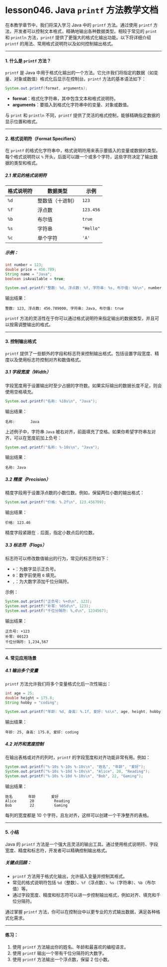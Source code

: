 # lesson046. Java `printf` 方法教学文档

在本教学章节中，我们将深入学习 Java 中的 `printf` 方法。通过使用 `printf` 方法，开发者可以控制文本格式，精确地输出各种数据类型。相较于常见的 `print` 和 `println` 方法，`printf` 提供了更强大的格式化输出功能。以下将详细介绍 `printf` 的用法、常用格式说明符以及如何控制输出格式。

------

#### 1. 什么是 `printf` 方法？

`printf` 是 Java 中用于格式化输出的一个方法。它允许我们将指定的数据（如变量、对象或数值）格式化后显示在控制台。`printf` 方法的基本语法如下：

```java
System.out.printf(format, arguments);
```

- **format**：格式化字符串，其中包含文本和格式说明符。
- **arguments**：要插入到格式化字符串中的变量、对象或数值。

与 `print` 和 `println` 不同，`printf` 提供了灵活的格式控制，能够精确指定数据的显示位置和格式。

------

#### 2. 格式说明符（Format Specifiers）

在 `printf` 的格式化字符串中，格式说明符用来表示要插入的变量或数据的类型。每个格式说明符以 `%` 开头，后面可以跟一个或多个字符，这些字符决定了输出数据的类型和格式。

##### 2.1 常见的格式说明符

| 格式说明符 | 数据类型         | 示例      |
| ---------- | ---------------- | --------- |
| `%d`       | 整数值（十进制） | `123`     |
| `%f`       | 浮点数           | `123.456` |
| `%b`       | 布尔值           | `true`    |
| `%s`       | 字符串           | `"Hello"` |
| `%c`       | 单个字符         | `'A'`     |

##### 示例：

```java
int number = 123;
double price = 456.789;
String name = "Java";
boolean isAvailable = true;

System.out.printf("整数: %d, 浮点数: %f, 字符串: %s, 布尔值: %b\n", number, price, name, isAvailable);
```

输出结果：

```plain
整数: 123, 浮点数: 456.789000, 字符串: Java, 布尔值: true
```

`printf` 方法的灵活性在于你可以通过格式说明符来指定输出的数据类型，并且可以按需调整输出的格式。

------

#### 3. 控制输出格式

`printf` 提供了一些额外的字段和标志符来控制输出格式。包括设置字段宽度、精度以及使用标志符控制对齐和数值格式。

##### 3.1 字段宽度（Width）

字段宽度用于设置输出时至少占据的字符数。如果实际输出的数据长度不足，则会使用空格填充。

```java
System.out.printf("名称: %10s\n", "Java");
```

输出结果：

```plain
名称:       Java
```

上述例子中，字符串 `Java` 被右对齐，前面填充了空格。如果你希望字符串左对齐，可以在宽度前加上负号：

```java
System.out.printf("名称: %-10s\n", "Java");
```

输出结果：

```plain
名称: Java      
```

##### 3.2 精度（Precision）

精度字段用于设置浮点数的小数位数。例如，保留两位小数的输出格式：

```java
System.out.printf("价格: %.2f\n", 123.456789);
```

输出结果：

```plain
价格: 123.46
```

精度字段紧跟在 `.` 后面，指定小数点后的位数。

##### 3.3 标志符（Flags）

标志符可以修改数值输出的行为，常见的标志符如下：

- `+`：为数字显示正负号。
- `0`：数字前使用 `0` 填充。
- `,`：为大数字添加千位分隔符。

示例：

```java
System.out.printf("正负号: %+d\n", 123);
System.out.printf("补零: %05d\n", 123);
System.out.printf("千位分隔符: %,d\n", 1234567);
```

输出结果：

```plain
正负号: +123
补零: 00123
千位分隔符: 1,234,567
```

------

#### 4. 常见应用场景

##### 4.1 输出多个变量

`printf` 方法允许我们将多个变量格式化后一次性输出：

```java
int age = 25;
double height = 175.8;
String hobby = "coding";

System.out.printf("年龄: %d, 身高: %.1f, 爱好: %s\n", age, height, hobby);
```

输出结果：

```plain
年龄: 25, 身高: 175.8, 爱好: coding
```

##### 4.2 对齐和宽度控制

在输出表格或对齐的列时，`printf` 的字段宽度和对齐功能非常有用。例如：

```java
System.out.printf("%-10s %-10s %-10s\n", "姓名", "年龄", "爱好");
System.out.printf("%-10s %-10d %-10s\n", "Alice", 20, "Reading");
System.out.printf("%-10s %-10d %-10s\n", "Bob", 22, "Gaming");
```

输出结果：

```plain
姓名       年龄       爱好      
Alice      20         Reading   
Bob        22         Gaming    
```

每列的宽度都是 10 个字符，且左对齐，这样可以创建一个干净整齐的表格。

------

#### 5. 小结

Java 的 `printf` 方法是一个强大且灵活的输出工具。通过使用格式说明符、字段宽度、精度和标志符，开发者可以精确控制输出格式。

##### 关键点回顾：

- `printf` 方法用于格式化输出，允许插入变量并控制其格式。
- 常见的格式说明符包括 `%d`（整数）、`%f`（浮点数）、`%s`（字符串）、`%b`（布尔值）等。
- 通过字段宽度、精度和标志符可以进一步控制输出格式，例如对齐、填充和千位分隔符。

通过掌握 `printf` 方法，你可以在控制台中以更专业的方式输出数据，满足各种格式化需求。

------

#### 练习：

1. 使用 `printf` 方法输出你的姓名、年龄和最喜欢的编程语言。
2. 使用 `printf` 输出一个带有千位分隔符的大数字。
3. 使用 `printf` 方法输出一个浮点数，保留 2 位小数。